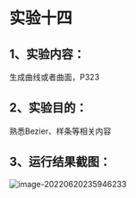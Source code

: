 # 实验十四

## 1、实验内容：

生成曲线或者曲面，P323

## 2、实验目的：

熟悉Bezier、样条等相关内容

## 3、运行结果截图：



![image-20220620235946233](C:\Users\86135\AppData\Roaming\Typora\typora-user-images\image-20220620235946233.png)